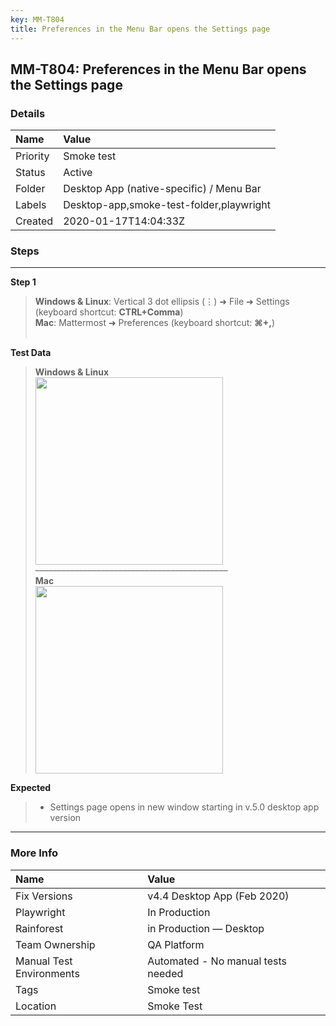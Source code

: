 ```yaml
---
key: MM-T804
title: Preferences in the Menu Bar opens the Settings page
---
```


## MM-T804: Preferences in the Menu Bar opens the Settings page

### Details

| Name     | Value                                    |
| :------- | :--------------------------------------- |
| Priority | Smoke test                               |
| Status   | Active                                   |
| Folder   | Desktop App (native-specific) / Menu Bar |
| Labels   | Desktop-app,smoke-test-folder,playwright |
| Created  | 2020-01-17T14:04:33Z                     |

### Steps

<hr/>

**Step 1**

> <article><strong>Windows &amp; Linux</strong>: Vertical 3 dot ellipsis (⋮) ➜ File ➜ Settings (keyboard shortcut: <strong>CTRL</strong><strong>+Comma</strong>)<br /><strong>Mac</strong>: Mattermost ➜ Preferences (keyboard shortcut: <strong>⌘+,</strong>)<br /><br /></article>

**Test Data**

> <article><strong>Windows &amp; Linux</strong><br /><img src="https://smartbear-tm4j-prod-us-west-2-attachment-rich-text.s3.us-west-2.amazonaws.com/embedded-f3277290f945470c4add5d21ef3dc7ca7b74388fc7152bfb6b99ae58c66a95a8-1579895298385-2020-01-24_14-44-23.png" style="width:300px" class="fr-fil fr-dib" />––––––––––––––––––––––––––––––––––––––––––––<br /><strong>Mac</strong><br /><img src="https://smartbear-tm4j-prod-us-west-2-attachment-rich-text.s3.us-west-2.amazonaws.com/embedded-f3277290f945470c4add5d21ef3dc7ca7b74388fc7152bfb6b99ae58c66a95a8-1579895313170-2020-01-24_14-46-04.png" style="width:300px" class="fr-fil fr-dib" /></article>

**Expected**

> <article><ul><li>Settings page opens in new window starting in v.5.0 desktop app version</li></ul></article>

<hr/>

### More Info

| Name                     | Value                              |
| :----------------------- | :--------------------------------- |
| Fix Versions             | v4.4 Desktop App (Feb 2020)        |
| Playwright               | In Production                      |
| Rainforest               | in Production — Desktop            |
| Team Ownership           | QA Platform                        |
| Manual Test Environments | Automated - No manual tests needed |
| Tags                     | Smoke test                         |
| Location                 | Smoke Test                         |
